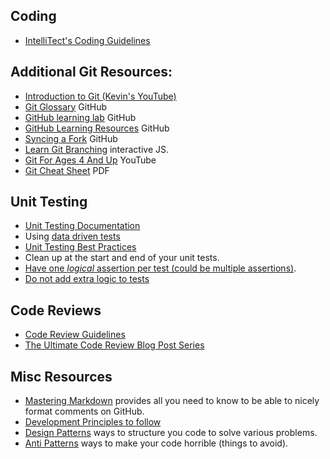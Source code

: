 ## Coding
- [IntelliTect's Coding Guidelines](https://intellitect.github.io/CodingGuidelines/)

## Additional Git Resources:
- [Introduction to Git (Kevin's YouTube)](https://www.youtube.com/watch?v=4UvCz4BQnW0)
- [Git Glossary](https://help.github.com/articles/github-glossary/) GitHub
- [GitHub learning lab](https://lab.github.com/) GitHub
- [GitHub Learning Resources](https://try.github.io/) GitHub
- [Syncing a Fork](https://help.github.com/articles/syncing-a-fork/) GitHub
- [Learn Git Branching](https://learngitbranching.js.org/) interactive JS.
- [Git For Ages 4 And Up](https://www.youtube.com/watch?v=3m7BgIvC-uQ) YouTube
- [Git Cheat Sheet](https://education.github.com/git-cheat-sheet-education.pdf) PDF

## Unit Testing
- [Unit Testing Documentation](https://docs.microsoft.com/en-us/visualstudio/test/unit-test-your-code?view=vs-2019)
- Using [data driven tests](https://docs.microsoft.com/en-us/dotnet/core/testing/unit-testing-with-mstest#add-more-features)
- [Unit Testing Best Practices](https://docs.microsoft.com/en-us/dotnet/core/testing/unit-testing-best-practices)
- Clean up at the start and end of your unit tests. 
- [Have one _logical_ assertion per test (could be multiple assertions)](https://docs.microsoft.com/en-us/dotnet/core/testing/unit-testing-best-practices#avoid-multiple-asserts).
- [Do not add extra logic to tests](https://docs.microsoft.com/en-us/dotnet/core/testing/unit-testing-best-practices#avoid-logic-in-tests)

## Code Reviews
- [Code Review Guidelines](https://intellitect.com/code-reviews/)
- [The Ultimate Code Review Blog Post Series](https://www.michaelagreiler.com/code-review-blog-post-series/)

## Misc Resources
- [Mastering Markdown](https://guides.github.com/features/mastering-markdown/) provides all you need to know to be able to nicely format comments on GitHub.
- [Development Principles to follow](https://deviq.com/category/principles/)
- [Design Patterns](https://deviq.com/category/patterns/) ways to structure you code to solve various problems.
- [Anti Patterns](https://deviq.com/category/antipatterns/) ways to make your code horrible (things to avoid).
